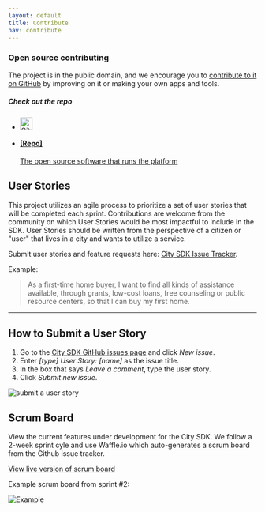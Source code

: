 ```yaml
---
layout: default
title: Contribute
nav: contribute
---
```

### Open source contributing

The project is in the public domain, and we encourage you to [contribute to it on GitHub](https://github.com/uscensusbureau/citysdk) by improving on it or making your own apps and tools.

##### Check out the repo

<ul class="repo-list no-padding">
  <li class="list-icon">
    <p class="image-wrap">
      <img src="http://usg-website-templates.github.io/developer-hub/static/img/octocat.png" width="25px" title="Github">
    </p>
  </li>
  <li>
    <a href="https://github.com/uscensusbureau/citysdk">
      <h4>[Repo]</h4>
      <p>The open source software that runs the platform</p>
    </a>
  </li>
</ul>
<body id="contribute"></body>

## User Stories ##

This project utilizes an agile process to prioritize a set of user stories that will be completed each sprint.  Contributions are welcome from the community on which User Stories would be most impactful to include in the SDK.  User Stories should be written from the perspective of a citizen or "user" that lives in a city and wants to utilize a service.  

Submit user stories and feature requests here: [City SDK Issue Tracker](https://github.com/uscensusbureau/citysdk/issues).

Example:

> As a first-time home buyer, I want to find all kinds of assistance available, through grants, low-cost loans, free counseling or public resource centers, so that I can buy my first home.


----------


## How to Submit a User Story ##

1. Go to the [City SDK GitHub issues page](https://github.com/uscensusbureau/citysdk/issues) and click _New issue_.
2. Enter _[type] User Story: [name]_ as the issue title.
3. In the box that says _Leave a comment_, type the user story.
4. Click _Submit new issue_.

![submit a user story](https://raw.githubusercontent.com/uscensusbureau/citysdk/gh-pages/static/img/submit-user-story.png)

## Scrum Board ##

View the current features under development for the City SDK.  We follow a 2-week sprint cyle and use Waffle.io which auto-generates a scrum board from the Github issue tracker. 

[View live version of scrum board](https://waffle.io/uscensusbureau/citysdk)

Example scrum board from sprint #2:

![Example](https://raw.githubusercontent.com/uscensusbureau/citysdk/gh-pages/static/img/scrumboard.png)
